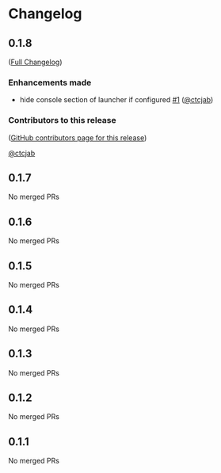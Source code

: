 # Changelog

<!-- <START NEW CHANGELOG ENTRY> -->

## 0.1.8

([Full Changelog](https://github.com/chicagotrading/jupyterlab-quick-share/compare/v0.1.7...904c13534b53760ca91d1f1cd535bf3002661ab5))

### Enhancements made

- hide console section of launcher if configured [#1](https://github.com/chicagotrading/jupyterlab-quick-share/pull/1) ([@ctcjab](https://github.com/ctcjab))

### Contributors to this release

([GitHub contributors page for this release](https://github.com/chicagotrading/jupyterlab-quick-share/graphs/contributors?from=2025-04-09&to=2025-10-04&type=c))

[@ctcjab](https://github.com/search?q=repo%3Achicagotrading%2Fjupyterlab-quick-share+involves%3Actcjab+updated%3A2025-04-09..2025-10-04&type=Issues)

<!-- <END NEW CHANGELOG ENTRY> -->

## 0.1.7

No merged PRs

## 0.1.6

No merged PRs

## 0.1.5

No merged PRs

## 0.1.4

No merged PRs

## 0.1.3

No merged PRs

## 0.1.2

No merged PRs

## 0.1.1

No merged PRs
